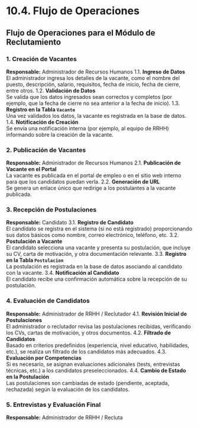 # 10.4. Flujo de Operaciones

## Flujo de Operaciones para el Módulo de Reclutamiento
### 1. **Creación de Vacantes**
   **Responsable:** Administrador de Recursos Humanos
   1.1. **Ingreso de Datos**  
   El administrador ingresa los detalles de la vacante, como el nombre del puesto, descripción, salario, requisitos, fecha de inicio, fecha de cierre, entre otros.
   1.2. **Validación de Datos**  
   Se valida que los datos ingresados sean correctos y completos (por ejemplo, que la fecha de cierre no sea anterior a la fecha de inicio).
   1.3. **Registro en la Tabla `Vacante`**  
   Una vez validados los datos, la vacante es registrada en la base de datos.
   1.4. **Notificación de Creación**  
   Se envía una notificación interna (por ejemplo, al equipo de RRHH) informando sobre la creación de la vacante.
### 2. **Publicación de Vacantes**
   **Responsable:** Administrador de Recursos Humanos
   2.1. **Publicación de Vacante en el Portal**  
   La vacante es publicada en el portal de empleo o en el sitio web interno para que los candidatos puedan verla.
   2.2. **Generación de URL**  
   Se genera un enlace único que redirige a los postulantes a la vacante publicada.
### 3. **Recepción de Postulaciones**
   **Responsable:** Candidato
   3.1. **Registro de Candidato**  
   El candidato se registra en el sistema (si no está registrado) proporcionando sus datos básicos como nombre, correo electrónico, teléfono, etc.
   3.2. **Postulación a Vacante**  
   El candidato selecciona una vacante y presenta su postulación, que incluye su CV, carta de motivación, y otra documentación relevante.
   3.3. **Registro en la Tabla `Postulacion`**  
   La postulación es registrada en la base de datos asociando al candidato con la vacante.
   3.4. **Notificación al Candidato**  
   El candidato recibe una confirmación automática sobre la recepción de su postulación.
### 4. **Evaluación de Candidatos**
   **Responsable:** Administrador de RRHH / Reclutador
   4.1. **Revisión Inicial de Postulaciones**  
   El administrador o reclutador revisa las postulaciones recibidas, verificando los CVs, cartas de motivación, y otros documentos.
   4.2. **Filtrado de Candidatos**  
   Basado en criterios predefinidos (experiencia, nivel educativo, habilidades, etc.), se realiza un filtrado de los candidatos más adecuados.
   4.3. **Evaluación por Competencias**  
   Si es necesario, se asignan evaluaciones adicionales (tests, entrevistas técnicas, etc.) a los candidatos preseleccionados.
   4.4. **Cambio de Estado en la Postulación**  
   Las postulaciones son cambiadas de estado (pendiente, aceptada, rechazada) según la evaluación de los candidatos.
### 5. **Entrevistas y Evaluación Final**
   **Responsable:** Administrador de RRHH / Recluta
